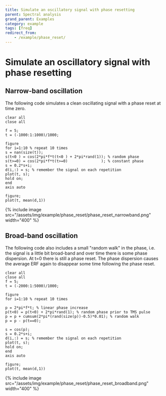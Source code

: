 ```yaml
---
title: Simulate an oscillatory signal with phase resetting
parent: Spectral analysis
grand_parent: Examples
category: example
tags: [freq]
redirect_from:
    - /example/phase_reset/
---
```


# Simulate an oscillatory signal with phase resetting

## Narrow-band oscillation

The following code simulates a clean oscillating signal with a phase reset at time zero.

    clear all
    close all

    f = 5;
    t = (-1000:1:1000)/1000;

    figure
    for i=1:10 % repeat 10 times
    s = nan(size(t));
    s(t<0 ) = cos(2*pi*f*t(t<0 ) + 2*pi*rand(1)); % random phase
    s(t>=0) = cos(2*pi*f*t(t>=0)               ); % constant phase
    s = 0.2*s+i;
    d(i,:) = s; % remember the signal on each repetition
    plot(t, s);
    hold on;
    end
    axis auto

    figure;
    plot(t, mean(d,1))

{% include image src="/assets/img/example/phase_reset/phase_reset_narrowband.png" width="400" %}

## Broad-band oscillation

The following code also includes a small "random walk" in the phase, i.e. the signal is a little bit broad-band and over time there is some phase dispersion. At t=0 there is still a phase reset. The phase dispersion causes the average ERF again to disappear some time following the phase reset.

    clear all
    close all
    f = 5;
    t = (-2000:1:5000)/1000;

    figure
    for i=1:10 % repeat 10 times

    p = 2*pi*f*t; % linear phase increase
    p(t<0) = p(t<0) + 2*pi*rand(1); % random phase prior to TMS pulse
    p = p + cumsum(2*pi*(rand(size(p))-0.5)*0.01); % random walk
    p = p - p(t==0);

    s = cos(p);
    s = 0.2*s+i;
    d(i,:) = s; % remember the signal on each repetition
    plot(t, s);
    hold on;
    end
    axis auto

    figure;
    plot(t, mean(d,1))

{% include image src="/assets/img/example/phase_reset/phase_reset_broadband.png" width="400" %}
